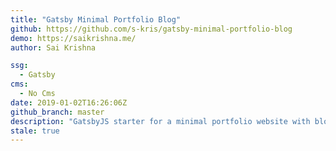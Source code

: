 ```yaml
---
title: "Gatsby Minimal Portfolio Blog"
github: https://github.com/s-kris/gatsby-minimal-portfolio-blog
demo: https://saikrishna.me/
author: Sai Krishna

ssg:
  - Gatsby
cms:
  - No Cms
date: 2019-01-02T16:26:06Z
github_branch: master
description: "GatsbyJS starter for a minimal portfolio website with blog. Suitable for developers."
stale: true
---
```

